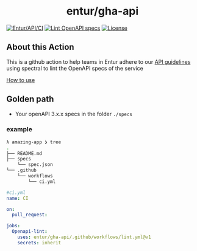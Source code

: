 <h1 align="center">entur/gha-api</h1>

[![Entur/API/CI](https://github.com/entur/gha-api/actions/workflows/ci.yml/badge.svg)](https://github.com/entur/gha-api/actions/workflows/ci.yml)
[![Lint OpenAPI specs](https://github.com/entur/gha-api/actions/workflows/lint.yml/badge.svg)](https://github.com/entur/gha-api/actions/workflows/lint.yml)
[![License](https://img.shields.io/github/license/entur/gha-api)](https://github.com/entur/gha-api)

## About this Action
This is a github action to help teams in Entur adhere to our [API guidelines](https://github.com/entur/api-guidelines) using spectral to lint the OpenAPI specs of the service


[How to use](https://github.com/entur/gha-api/blob/main/README-lint.md)

## Golden path

- Your openAPI 3.x.x specs in the folder `./specs`

### example

```sh
λ amazing-app ❯ tree
.
├── README.md
├── specs
    └── spec.json
└── .github
    └── workflows
        └── ci.yml
```

```yml
#ci.yml
name: CI

on:
  pull_request:

jobs:
  Openapi-lint:
    uses: entur/gha-api/.github/workflows/lint.yml@v1
    secrets: inherit
```
